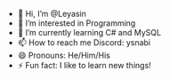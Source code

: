 - 👋 Hi, I’m @Leyasin
- 👀 I’m interested in Programming
- 🌱 I’m currently learning C# and MySQL
- 📫 How to reach me Discord: ysnabi
- 😄 Pronouns: He/Him/His
- ⚡ Fun fact: I like to learn new things!
  

<!---
Leyasin/Leyasin is a ✨ special ✨ repository because its `README.md` (this file) appears on your GitHub profile.
You can click the Preview link to take a look at your changes.
--->

